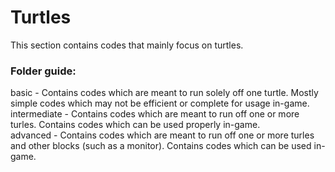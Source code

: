 # Turtles
This section contains codes that mainly focus on turtles.

### Folder guide:
basic - Contains codes which are meant to run solely off one turtle. Mostly simple codes which may not be efficient or complete for usage in-game.
<br>
intermediate - Contains codes which are meant to run off one or more turles. Contains codes which can be used properly in-game.
<br>
advanced - Contains codes which are meant to run off one or more turles and other blocks (such as a monitor). Contains codes which can be used in-game.